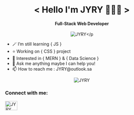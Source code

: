 <img src="https://camo.githubusercontent.com/82291b0fe831bfc6781e07fc5090cbd0a8b912bb8b8d4fec0696c881834f81ac/68747470733a2f2f70726f626f742e6d656469612f394575424971676170492e676966" width="1300" height="3"><div align="center">
<h1 align="center">< Hello I'm JYRY 👨🏽‍💻 ></h1>
<h4 align="center">Full-Stack Web Developer</h4>
<P align="center"><img src="https://komarev.com/ghpvc/?username=JYRRY" alt=JYRY</p>
<ul><li align="left">🪄 I’m still learning { JS }</li> 
<li align="left">⭐ Working on { CSS } project</li>
<li align="left">🔭 Interested in { MERN } &amp; { Data Science }</li>
<li align="left">💬 Ask me anything maybe I can help you!</li>
<li align="left">📫 How to reach me : JYRY@outlook.sa</li></ul> 
<img align="center" src="https://github-readme-stats.vercel.app/api/top-langs?username=jyrry&show_icons=true&theme=radical&hide_border=true&locale=en&layout=compact" alt="JYRY" /></p>
<h3 align="left">Connect with me:</h3>
<p align="left">
<a href="https://instagram.com/JYRY" target="blank"><img align="center" src="https://raw.githubusercontent.com/rahuldkjain/github-profile-readme-generator/master/src/images/icons/Social/instagram.svg" alt="JYRY" height="30" width="40" /></a></p>
<img src="https://camo.githubusercontent.com/82291b0fe831bfc6781e07fc5090cbd0a8b912bb8b8d4fec0696c881834f81ac/68747470733a2f2f70726f626f742e6d656469612f394575424971676170492e676966" width="1300" height="3"><div align="center">

